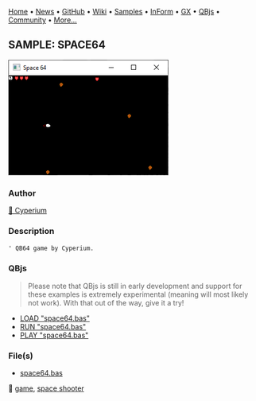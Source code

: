 [Home](https://qb64.com) • [News](../../news.md) • [GitHub](https://github.com/QB64Official/qb64) • [Wiki](https://github.com/QB64Official/qb64/wiki) • [Samples](../../samples.md) • [InForm](../../inform.md) • [GX](../../gx.md) • [QBjs](../../qbjs.md) • [Community](../../community.md) • [More...](../../more.md)

## SAMPLE: SPACE64

![screenshot.png](img/screenshot.png)

### Author

[🐝 Cyperium](../cyperium.md) 

### Description

```text
' QB64 game by Cyperium.
```

### QBjs

> Please note that QBjs is still in early development and support for these examples is extremely experimental (meaning will most likely not work). With that out of the way, give it a try!

* [LOAD "space64.bas"](https://v6p9d9t4.ssl.hwcdn.net/html/5963335/index.html?src=https://qb64.com/samples/space64/src/space64.bas)
* [RUN "space64.bas"](https://v6p9d9t4.ssl.hwcdn.net/html/5963335/index.html?mode=auto&src=https://qb64.com/samples/space64/src/space64.bas)
* [PLAY "space64.bas"](https://v6p9d9t4.ssl.hwcdn.net/html/5963335/index.html?mode=play&src=https://qb64.com/samples/space64/src/space64.bas)

### File(s)

* [space64.bas](src/space64.bas)

🔗 [game](../game.md), [space shooter](../space-shooter.md)
